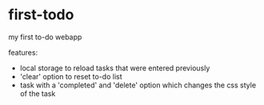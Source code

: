 # first-todo
my first to-do webapp 


features:
- local storage to reload tasks that were entered previously
- 'clear' option to reset to-do list
- task with a 'completed' and 'delete' option which changes the css style of the task
